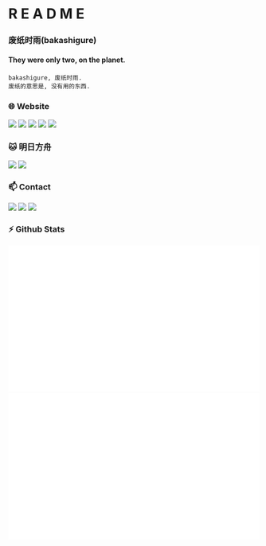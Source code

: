 # R E A D M E

### 废纸时雨(bakashigure)
#### They were only two, on the planet.
    
    bakashigure, 废纸时雨.
    废纸的意思是, 没有用的东西.    

### 🌐 Website
[![](https://img.shields.io/badge/-ABOUT-lightgrey?style=flat-square)](https://shigure.fun)
[![](https://img.shields.io/badge/-BLOG-FF69B4?style=flat-square)](https://blog.shigure.fun)
[![](https://img.shields.io/badge/-CAT-pink?style=flat-square)](https://ice-cream.shigure.fun/)
[![](https://img.shields.io/badge/-F*uck_you_NVIDIA-3db6f1?style=flat-square)]()
[![](https://img.shields.io/badge/-SEARCH-orange?style=flat-square)](https://0w0.work/)

### 🐱 明日方舟 
![](https://img.shields.io/badge/%E5%AE%98%E6%9C%8D-%E5%AD%AD%E7%BA%B8%23416-9cf)
![](https://img.shields.io/badge/%E6%97%A5%E6%9C%8D-%E3%83%90%E3%82%AB%E6%99%82%E9%9B%A8%234223-9cf)        


### 📫    Contact
[![](https://img.shields.io/badge/-t.me/bakashigure-3db6f1?style=flat-square&logo=Telegram&logoColor=2ca5e0)](https://t.me/bakashigure)
[![](https://img.shields.io/twitter/follow/bakashigure?logo=twitter&style=flat-square)](https://twitter.com/bakashigure)
[![](https://img.shields.io/badge/-baichishiyu@gmail.com-911318?style=flat-square&logo=Mail.RU&logoColor=white)](mailto:baichishiyu@gmail.com)        

### :zap:    Github Stats
![](https://github.com/bakashigure/git_stats/blob/master/generated/overview.svg)
![](https://github.com/bakashigure/git_stats/blob/master/generated/languages.svg)
